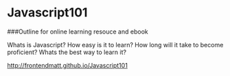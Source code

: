 # Javascript101

###Outline for online learning resouce and ebook

Whats is Javascript? How easy is it to learn? How long will it take to become proficient? Whats the best way to learn it?

http://frontendmatt.github.io/Javascript101
